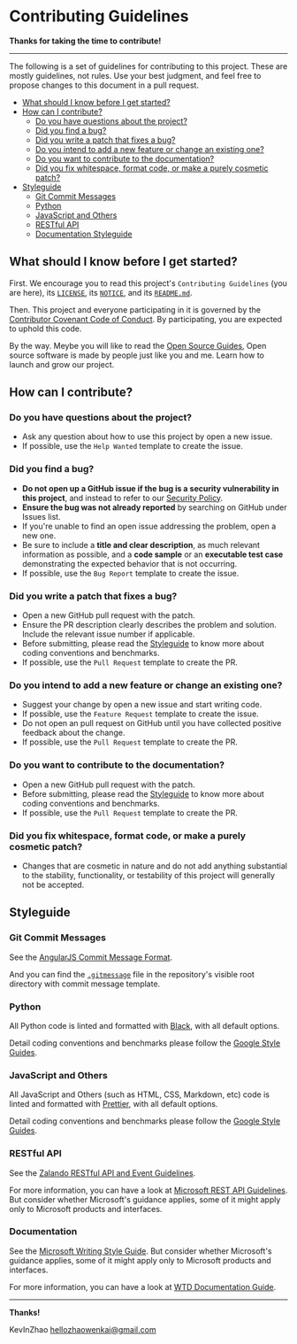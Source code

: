 # Contributing Guidelines

**Thanks for taking the time to contribute!**

---

The following is a set of guidelines for contributing to this project.
These are mostly guidelines, not rules. Use your best judgment, and feel free to propose changes to this document in a pull request.

- [What should I know before I get started?](#what-should-i-know-before-i-get-started)
- [How can I contribute?](#how-can-i-contribute)
  - [Do you have questions about the project?](#do-you-have-questions-about-the-project)
  - [Did you find a bug?](#did-you-find-a-bug)
  - [Did you write a patch that fixes a bug?](#did-you-write-a-patch-that-fixes-a-bug)
  - [Do you intend to add a new feature or change an existing one?](#do-you-intend-to-add-a-new-feature-or-change-an-existing-one)
  - [Do you want to contribute to the documentation?](#do-you-want-to-contribute-to-the-documentation)
  - [Did you fix whitespace, format code, or make a purely cosmetic patch?](#did-you-fix-whitespace-format-code-or-make-a-purely-cosmetic-patch)
- [Styleguide](#styleguide)
  - [Git Commit Messages](#git-commit-messages)
  - [Python](#python)
  - [JavaScript and Others](#javascript-and-others)
  - [RESTful API](#restful-api)
  - [Documentation Styleguide](#documentation)

## What should I know before I get started?

First.
We encourage you to read this project's `Contributing Guidelines` (you are here), its [`LICENSE`](LICENSE), its [`NOTICE`](NOTICE), and its [`README.md`](README.md).

Then.
This project and everyone participating in it is governed by the [Contributor Covenant Code of Conduct](CODE_OF_CONDUCT.md). By participating, you are expected to uphold this code.

By the way.
Meybe you will like to read the [Open Source Guides](https://opensource.guide/), Open source software is made by people just like you and me. Learn how to launch and grow our project.

## How can I contribute?

### **Do you have questions about the project?**

- Ask any question about how to use this project by open a new issue.
- If possible, use the `Help Wanted` template to create the issue.

### **Did you find a bug?**

- **Do not open up a GitHub issue if the bug is a security vulnerability in this project**, and instead to refer to our [Security Policy](SECURITY.md).
- **Ensure the bug was not already reported** by searching on GitHub under Issues list.
- If you're unable to find an open issue addressing the problem, open a new one.
- Be sure to include a **title and clear description**, as much relevant information as possible, and a **code sample** or an **executable test case** demonstrating the expected behavior that is not occurring.
- If possible, use the `Bug Report` template to create the issue.

### **Did you write a patch that fixes a bug?**

- Open a new GitHub pull request with the patch.
- Ensure the PR description clearly describes the problem and solution. Include the relevant issue number if applicable.
- Before submitting, please read the [Styleguide](#styleguide) to know more about coding conventions and benchmarks.
- If possible, use the `Pull Request` template to create the PR.

### **Do you intend to add a new feature or change an existing one?**

- Suggest your change by open a new issue and start writing code.
- If possible, use the `Feature Request` template to create the issue.
- Do not open an pull request on GitHub until you have collected positive feedback about the change.
- If possible, use the `Pull Request` template to create the PR.

### **Do you want to contribute to the documentation?**

- Open a new GitHub pull request with the patch.
- Before submitting, please read the [Styleguide](#styleguide) to know more about coding conventions and benchmarks.
- If possible, use the `Pull Request` template to create the PR.

### **Did you fix whitespace, format code, or make a purely cosmetic patch?**

- Changes that are cosmetic in nature and do not add anything substantial to the stability, functionality, or testability of this project will generally not be accepted.

## Styleguide

### Git Commit Messages

See the [AngularJS Commit Message Format](https://github.com/angular/angular/blob/master/CONTRIBUTING.md#-commit-message-format).

And you can find the [`.gitmessage`](.gitmessage) file in the repository's visible root directory with commit message template.

### Python

All Python code is linted and formatted with [Black](https://black.readthedocs.io/), with all default options.

Detail coding conventions and benchmarks please follow the [Google Style Guides](https://google.github.io/styleguide/).

### JavaScript and Others

All JavaScript and Others (such as HTML, CSS, Markdown, etc) code is linted and formatted with [Prettier](https://prettier.io/), with all default options.

Detail coding conventions and benchmarks please follow the [Google Style Guides](https://google.github.io/styleguide/).

### RESTful API

See the [Zalando RESTful API and Event Guidelines](https://opensource.zalando.com/restful-api-guidelines/).

For more information, you can have a look at [Microsoft REST API Guidelines](https://github.com/microsoft/api-guidelines/). But consider whether Microsoft's guidance applies, some of it might apply only to Microsoft products and interfaces.

### Documentation

See the [Microsoft Writing Style Guide](https://docs.microsoft.com/en-us/style-guide/). But consider whether Microsoft's guidance applies, some of it might apply only to Microsoft products and interfaces.

For more information, you can have a look at [WTD Documentation Guide](https://www.writethedocs.org/guide/).

---

**Thanks!**

KevInZhao <hellozhaowenkai@gmail.com>

